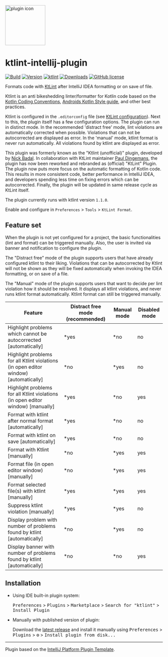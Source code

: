<img src='/META-INF/pluginIcon.svg?raw=true' alt="plugin icon" width='128' />  

# ktlint-intellij-plugin

[![Build](https://github.com/nbadal/ktlint-intellij-plugin/actions/workflows/build.yml/badge.svg?branch=main)](https://github.com/nbadal/ktlint-intellij-plugin/actions/workflows/build.yml)
[![Version](https://img.shields.io/jetbrains/plugin/v/15057.svg)](https://plugins.jetbrains.com/plugin/15057)
[![ktlint](https://img.shields.io/badge/code%20style-%E2%9D%A4-FF4081.svg)](https://ktlint.github.io/)
[![Downloads](https://img.shields.io/jetbrains/plugin/d/15057.svg)](https://plugins.jetbrains.com/plugin/15057)
[![GitHub license](https://img.shields.io/github/license/nbadal/ktlint-intellij-plugin.svg)](https://github.com/nbadal/ktlint-intellij-plugin/blob/master/LICENSE.md)

<!-- Plugin description -->
Formats code with [KtLint](https://pinterest.github.io/ktlint/) after IntelliJ IDEA formatting or on save of file.

Ktlint is an anti bikeshedding linter/formatter for Kotlin code based on the [Kotlin Coding Conventions](https://kotlinlang.org/docs/coding-conventions.html), [Androids Kotlin Style guide](https://developer.android.com/kotlin/style-guide), and other best practices.

Ktlint is configured in the `.editorconfig` file (see [KtLint configuration](https://pinterest.github.io/ktlint/latest/rules/configuration-ktlint/)). Next to this, the plugin itself has a few configuration options. The plugin can run in distinct mode. In the recommended 'distract free' mode, lint violations are automatically corrected when possible. Violations that can not be autocorrected are displayed as error. In the 'manual' mode, ktlint format is never run automatically. All violations found by ktlint are displayed as error.

This plugin was formerly known as the "Ktlint (unofficial)" plugin, developed by [Nick Badal](https://github.com/nbadal). In collaboration with KtLint maintainer [Paul Dingemans](https://github.com/paul-dingemans), the plugin has now been reworked and rebranded as (official) "KtLint" Plugin. The plugin now puts more focus on the automatic formatting of Kotlin code. This results in more consistent code, better performance in IntelliJ IDEA, and developers spending less time on fixing errors which can be autocorrected. Finally, the plugin will be updated in same release cycle as KtLint itself.

The plugin currently runs with ktlint version `1.1.0`.

Enable and configure in `Preferences` > `Tools` > `KtLint Format`.
<!-- Plugin description end -->

## Feature set

When the plugin is not yet configured for a project, the basic functionalities (lint and format) can be triggered manually. Also, the user is invited via  banner and notification to configure the plugin.

The "Distract free" mode of the plugin supports users that have already configured ktlint to their liking. Violations that can be autocorrected by Ktlint will not be shown as they will be fixed automatically when invoking the IDEA formatting, or on save of a file.

The "Manual" mode of the plugin supports users that want to decide per lint violation how it should be resolved. It displays all ktlint violations, and never runs ktlint format automatically. Ktlint format can still be triggered manually.

| Feature                                                                              | Distract free mode (recommended) | Manual mode | Disabled mode |
|--------------------------------------------------------------------------------------|----------------------------------|-------------|---------------|
| Highlight problems which cannot be autocorrected [automatically]                     | *yes                             | *no         | no            |
| Highlight problems for all Ktlint violations (in open editor window) [automatically] | *no                              | *yes        | no            |
| Highlight problems for all Ktlint violations (in open editor window) [manually]      | *yes                             | *no         | yes           |
| Format with ktlint after normal format [automatically]                               | *yes                             | *no         | no            |
| Format with ktlint on save [automatically]                                           | *yes                             | *no         | no            |
| Format with Ktlint [manually]                                                        | *no                              | *yes        | yes           |
| Format file (in open editor window) [manually]                                       | *no                              | *yes        | yes           |
| Format selected file(s) with ktlint [manually]                                       | *yes                             | *yes        | yes           |
| Suppress ktlint violation [manually]                                                 | *yes                             | *yes        | no            |
| Display problem with number of problems found by ktlint [automatically]              | *no                              | *yes        | no            |
| Display banner with number of problems found by ktlint [automatically]               | *no                              | *no         | yes           |

## Installation

- Using IDE built-in plugin system:
  
  <kbd>Preferences</kbd> > <kbd>Plugins</kbd> > <kbd>Marketplace</kbd> > <kbd>Search for "ktlint"</kbd> >
  <kbd>Install Plugin</kbd>
  
- Manually with published version of plugin:

  Download the [latest release](https://github.com/nbadal/ktlint-intellij-plugin/releases/latest) and install it manually using
  <kbd>Preferences</kbd> > <kbd>Plugins</kbd> > <kbd>⚙️</kbd> > <kbd>Install plugin from disk...</kbd>

---
Plugin based on the [IntelliJ Platform Plugin Template][template].

[template]: https://github.com/JetBrains/intellij-platform-plugin-template
